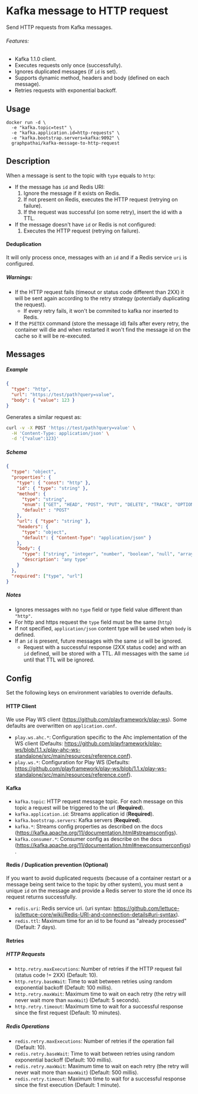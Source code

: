 # Kafka message to HTTP request
Send HTTP requests from Kafka messages.

###### Features:
- Kafka 1.1.0 client.
- Executes requests only once (successfully).
- Ignores duplicated messages (if `id` is set).
- Supports dynamic method, headers and body (defined on each message).
- Retries requests with exponential backoff.

## Usage
```
docker run -d \
  -e "kafka.topic=test" \
  -e "kafka.application.id=http-requests" \
  -e "kafka.bootstrap.servers=kafka:9092" \
  graphpathai/kafka-message-to-http-request
```

## Description
When a message is sent to the topic with `type` equals to `http`:

- If the message has `id` and Redis URI:
  1. Ignore the message if it exists on Redis.
  1. If not present on Redis, executes the HTTP request (retrying on failure).
  1. If the request was successful (on some retry), insert the id with a TTL.
- If the message doesn't have `id` or Redis is not configured:
  1. Executes the HTTP request (retrying on failure).

#### Deduplication
It will only process once, messages with an `id` and if a Redis service `uri` is configured.

##### Warnings:
- If the HTTP request fails (timeout or status code different than 2XX) it will be sent again according to the retry strategy (potentially duplicating the request).
  - If every retry fails, it won't be commited to kafka nor inserted to Redis.
- If the `PSETEX` command (store the message id) fails after every retry, the container will die and when restarted it won't find the message id on the cache so it will be re-executed.

## Messages

##### Example
```json
{
  "type": "http",
  "url": "https://test/path?query=value",
  "body": { "value": 123 }
}
```

Generates a similar request as:
```bash
curl -v -X POST 'https://test/path?query=value' \
  -H 'Content-Type: application/json' \
  -d '{"value":123}'
```

##### Schema
```json
{
  "type": "object",
  "properties": {
    "type": { "const": "http" },
    "id": { "type": "string" },
    "method": {
      "type": "string",
      "enum": ["GET", "HEAD", "POST", "PUT", "DELETE", "TRACE", "OPTIONS", "PATCH"],
      "default" : "POST"
    },
    "url": { "type": "string" },
    "headers": { 
      "type": "object",
      "default": { "Content-Type": "application/json" }
    },
    "body": {
      "type": ["string", "integer", "number", "boolean", "null", "array", "object"],
      "description": "any type"
    }
  },
  "required": ["type", "url"]
}
```

##### Notes
- Ignores messages with no `type` field or type field value different than `"http"`.
- For http and https request the `type` field must be the same (`http`)
- If not specified, `application/json` content type will be used when `body` is defined.
- If an `id` is present, future messages with the same `id` will be ignored.
  - Request with a successful response (2XX status code) and with an `id` defined, will be stored with a TTL. All messages with the same `id` until that TTL will be ignored.

## Config
Set the following keys on environment variables to override defaults. 

#### HTTP Client
We use Play WS client (https://github.com/playframework/play-ws).
Some defaults are overwritten on `application.conf`.

- `play.ws.ahc.*`: Configuration specific to the Ahc implementation of the WS client (Defaults: https://github.com/playframework/play-ws/blob/1.1.x/play-ahc-ws-standalone/src/main/resources/reference.conf).
- `play.ws.*`: Configuration for Play WS (Defaults: https://github.com/playframework/play-ws/blob/1.1.x/play-ws-standalone/src/main/resources/reference.conf).

#### Kafka
- `kafka.topic`: HTTP request message topic. For each message on this topic a request will be triggered to the url (**Required**).
- `kafka.application.id`: Streams application id (**Required**).
- `kafka.bootstrap.servers`: Kafka servers (**Required**).
- `kafka.*`: Streams config properties as described on the docs (https://kafka.apache.org/11/documentation.html#streamsconfigs).
- `kafka.consumer.*`: Consumer config as describe on the docs (https://kafka.apache.org/11/documentation.html#newconsumerconfigs).

#### Redis / Duplication prevention (Optional)
If you want to avoid duplicated requests (because of a container restart or a message being sent twice to the topic by other system), you must sent a unique `id` on the message and provide a Redis server to store the id once its request returns successfully.

- `redis.uri`: Redis service uri. (uri syntax: https://github.com/lettuce-io/lettuce-core/wiki/Redis-URI-and-connection-details#uri-syntax).
- `redis.ttl`: Maximum time for an id to be found as "already processed" (Default: 7 days).

#### Retries

##### HTTP Requests
- `http.retry.maxExecutions`: Number of retries if the HTTP request fail (status code != 2XX) (Default: 10).
- `http.retry.baseWait`: Time to wait between retries using random exponential backoff (Default: 100 millis).
- `http.retry.maxWait`: Maximum time to wait on each retry (the retry will never wait more than `maxWait`) (Default: 5 seconds).
- `http.retry.timeout`: Maximum time to wait for a successful response since the first request (Default: 10 minutes).

##### Redis Operations
- `redis.retry.maxExecutions`: Number of retries if the operation fail (Default: 10).
- `redis.retry.baseWait`: Time to wait between retries using random exponential backoff (Default: 100 millis).
- `redis.retry.maxWait`: Maximum time to wait on each retry (the retry will never wait more than `maxWait`) (Default: 500 millis).
- `redis.retry.timeout`: Maximum time to wait for a successful response since the first execution (Default: 1 minute).
